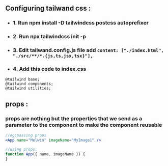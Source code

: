 ## Configuring tailwand css :

- ### 1. Run npm install -D tailwindcss postcss autoprefixer
- ### 2. Run npx tailwindcss init -p
- ### 3. Edit tailwand.config.js file add `content: ["./index.html", "./src/**/*.{js,ts,jsx,tsx}"],`
- ### 4. Add this code to index.css

```
@tailwind base;
@tailwind components;
@tailwind utilities;
```

## props :

### props are nothing but the properties that we send as a parameter to the component to make the component reusable

```jsx
//eg:passing props
<App name="Melwin" imageName="MyImage1" />

//using props:
function App({ name, imageName }) {
}
```
